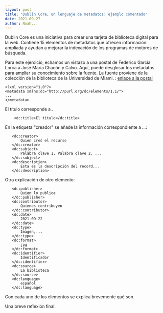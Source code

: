 ```yaml
---
layout: post
title: "Dublin Core, un lenguaje de metadatos: ejemplo comentado"
date: 2021-09-27
author: Noah... 
---
```


Dublin Core es una iniciativa para crear una tarjeta de biblioteca digital para la web. Contiene 15 elementos de metadatos que ofrecen información ampliada y ayudan a mejorar la indexación de los programas de motores de búsqueda. 


Para este ejercicio, echamos un vistazo a una postal de Federico García Lorca a José María Chacón y Calvo. Aquí, puede desglosar los metadatos para ampliar su conocimiento sobre la fuente. La fuente proviene de la colección de la biblioteca de la Universidad de Miami. : [enlace a la postal](https://merrick.library.miami.edu/cdm/compoundobject/collection/chc5324/id/31/rec/19)

 

````
<?xml version="1.0"?>
<metadata xmlns:dc="http://purl.org/dc/elements/1.1/">
...
</metadata>
````

El título corresponde a.. 

````
    <dc:title>El título</dc:title>
````
  
En la etiqueta "creador" se añade la información correspondiente a ...: 

 ````
    <dc:creator>
        Quien creó el recurso
    </dc:creator>
    <dc:subject>
        Palabra clave 1, Palabra clave 2, ...
    </dc:subject>
    <dc:description>
        Esta es la descripción del record...
    </dc:description>
 ````
 
 Otra explicación de otro elemento: 
 
 ````
    <dc:publisher>
        Quien lo publica
    </dc:publisher>
    <dc:contributor>
        Quienes contribuyen
    </dc:contributor>
    <dc:date>
        2021-09-22
    </dc:date>
    <dc:type>
        Imagen,...
    </dc:type>
    <dc:format>
        jpg
    </dc:format>
    <dc:identifier>
        Identificador
    </dc:identifier>
    <dc:source>
        La biblioteca
    </dc:source>
    <dc:language>
        español
    </dc:language>
````

Con cada uno de los elementos se explica brevemente qué son. 

Una breve reflexión final. 



